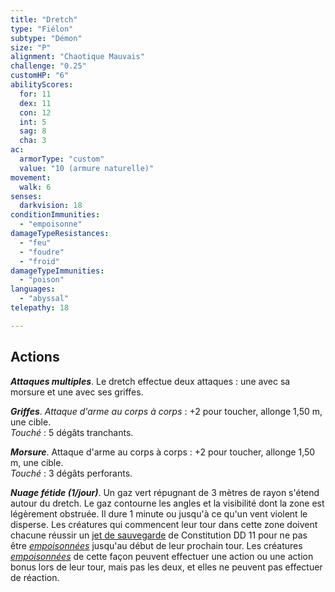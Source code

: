 ```yaml
---
title: "Dretch"
type: "Fiélon"
subtype: "Démon"
size: "P"
alignment: "Chaotique Mauvais"
challenge: "0.25"
customHP: "6"
abilityScores:
  for: 11
  dex: 11
  con: 12
  int: 5
  sag: 8
  cha: 3
ac:
  armorType: "custom"
  value: "10 (armure naturelle)"
movement:
  walk: 6
senses:
  darkvision: 18
conditionImmunities:
  - "empoisonne"
damageTypeResistances:
  - "feu"
  - "foudre"
  - "froid"
damageTypeImmunities:
  - "poison"
languages:
  - "abyssal"
telepathy: 18

---
```

## Actions
_**Attaques multiples**_. Le dretch effectue deux attaques : une avec sa morsure et une avec ses griffes.  

_**Griffes**_. _Attaque d'arme au corps à corps_ : +2 pour toucher, allonge 1,50 m, une cible.    
_Touché_ : 5 dégâts tranchants.  

_**Morsure**_. Attaque d'arme au corps à corps : +2 pour toucher, allonge 1,50 m, une cible.    
_Touché_ : 3 dégâts perforants.  

_**Nuage fétide (1/jour)**_. Un gaz vert répugnant de 3 mètres de rayon s'étend autour du dretch. Le gaz contourne les angles et la visibilité dont la zone est légèrement obstruée. Il dure 1 minute ou jusqu'à ce qu'un vent violent le disperse. Les créatures qui commencent leur tour dans cette zone doivent chacune réussir un [jet de sauvegarde](/utiliser-les-caracteristiques/#jets-de-sauvegarde) de Constitution DD 11 pour ne pas être [_empoisonnées_](/gerer-la-sante-du-personnage/#empoisonne) jusqu'au début de leur prochain tour. Les créatures [_empoisonnées_](/gerer-la-sante-du-personnage/#empoisonne) de cette façon peuvent effectuer une action ou une action bonus lors de leur tour, mais pas les deux, et elles ne peuvent pas effectuer de réaction.  
